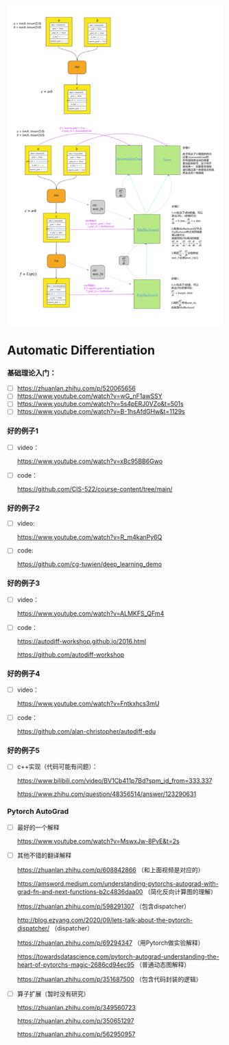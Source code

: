 ![](https://github.com/hfut-zyw/Automatic-Differentiation/blob/main/code_example/AutoGrad_3.png)
#  Automatic Differentiation

### 基础理论入门：

- [ ] https://zhuanlan.zhihu.com/p/520065656
- [ ] https://www.youtube.com/watch?v=wG_nF1awSSY
- [ ] https://www.youtube.com/watch?v=5s4pERJ0VZo&t=501s
- [ ] https://www.youtube.com/watch?v=B-1hsAfdGHw&t=1129s

### 好的例子1

- [ ] video：

  https://www.youtube.com/watch?v=xBc95BB6Gwo

- [ ] code：

  https://github.com/CIS-522/course-content/tree/main/

### 好的例子2

- [ ] video:

  https://www.youtube.com/watch?v=R_m4kanPy6Q

- [ ] code:

  https://github.com/cg-tuwien/deep_learning_demo

### 好的例子3

- [ ] video：

  https://www.youtube.com/watch?v=ALMKFS_QFm4

- [ ] code：

  https://autodiff-workshop.github.io/2016.html

  https://github.com/autodiff-workshop

### 好的例子4

- [ ] video：

  https://www.youtube.com/watch?v=Fntkxhcs3mU

- [ ] code：

  https://github.com/alan-christopher/autodiff-edu

### 好的例子5

- [ ] c++实现（代码可能有问题）：

  https://www.bilibili.com/video/BV1Cb411p7Bd?spm_id_from=333.337

  https://www.zhihu.com/question/48356514/answer/123290631

### Pytorch AutoGrad
- [ ] 最好的一个解释

  https://www.youtube.com/watch?v=MswxJw-8PvE&t=2s

- [ ] 其他不错的翻译解释

  https://zhuanlan.zhihu.com/p/608842866   （和上面视频是对应的）

  https://amsword.medium.com/understanding-pytorchs-autograd-with-grad-fn-and-next-functions-b2c4836daa00   （简化反向计算图的理解）

  https://zhuanlan.zhihu.com/p/598291307  （包含dispatcher）

  http://blog.ezyang.com/2020/09/lets-talk-about-the-pytorch-dispatcher/ （dispatcher）

  https://zhuanlan.zhihu.com/p/69294347  （用Pytorch做实验解释）

  https://towardsdatascience.com/pytorch-autograd-understanding-the-heart-of-pytorchs-magic-2686cd94ec95  （普通动态图解释）

  https://zhuanlan.zhihu.com/p/351687500  （包含代码封装的逻辑）

- [ ] 算子扩展（暂时没有研究）

  https://zhuanlan.zhihu.com/p/349560723

  https://zhuanlan.zhihu.com/p/350651297

  https://zhuanlan.zhihu.com/p/562950957

  



